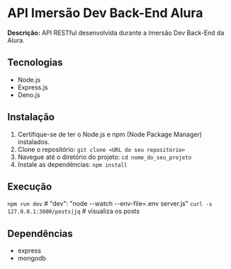 # API Imersão Dev Back-End Alura

**Descrição:** API RESTful desenvolvida durante a Imersão Dev Back-End da Alura.

## Tecnologias

* Node.js
* Express.js
* Deno.js

## Instalação

1. Certifique-se de ter o Node.js e npm (Node Package Manager) instalados.
2. Clone o repositório: `git clone <URL do seu repositório>`
3. Navegue até o diretório do projeto: `cd nome_do_seu_projeto`
4. Instale as dependências: `npm install`


## Execução

`npm run dev` # "dev": "node --watch --env-file=.env server.js"
`curl -s 127.0.0.1:3000/posts|jq` # visualiza os posts

## Dependências

* express
* mongodb



